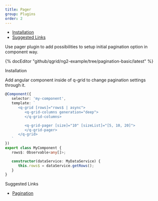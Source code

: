 ```yaml
---
title: Pager
group: Plugins
order: 2
---
```

- [Installation](#installation)
- [Suggested Links](#suggestedlinks)

Use pager plugin to add possibilities to setup initial pagination option in component way.

{% docEditor "github/qgrid/ng2-example/tree/pagination-basic/latest" %}

<a name="#installation">
   Installation
</a>

Add angular component inside of q-grid to change pagination settings through it.

```typescript
@Component({
   selector: 'my-component',
   template: `
      <q-grid [rows]="rows$ | async">
         <q-grid-columns generation="deep">
         </q-grid-columns>

         <q-grid-pager [size]="10" [sizeList]="[5, 10, 20]">
         </q-grid-pager>
      </q-grid>
   `
})
export class MyComponent {
   rows$: Observable<any[]>;

   constructor(dataService: MyDataService) {
      this.rows$ = dataService.getRows();
   }
}
```

<a name="#suggested-links">
   Suggested Links
</a>

* [Pagination](/feature/pagination.html)